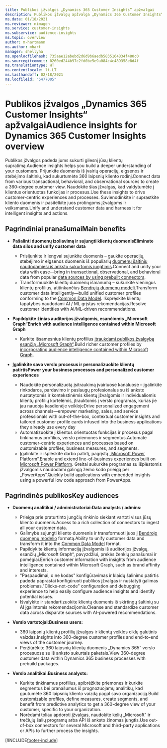 ```yaml
---
title: Publikos įžvalgos „Dynamics 365 Customer Insights“ apžvalgai
description: Publikos įžvalgų apžvalga „Dynamics 365 Customer Insights“.
ms.date: 01/18/2021
ms.reviewer: nimagen
ms.service: customer-insights
ms.subservice: audience-insights
ms.topic: overview
author: m-hartmann
ms.author: mhart
manager: shellyha
ms.openlocfilehash: 735aae12abebd2d6d9b6aedb5835164834f480c0
ms.sourcegitcommit: 0260ed244b97c2fd0be5e9a084c4c489358e8d4f
ms.translationtype: HT
ms.contentlocale: lt-LT
ms.lasthandoff: 02/18/2021
ms.locfileid: "5477005"
---
```

# <a name="audience-insights-for-dynamics-365-customer-insights-overview"></a><span data-ttu-id="e0b51-103">Publikos įžvalgos „Dynamics 365 Customer Insights“ apžvalgai</span><span class="sxs-lookup"><span data-stu-id="e0b51-103">Audience insights for Dynamics 365 Customer Insights overview</span></span>

<span data-ttu-id="e0b51-104">Publikos įžvalgos padeda jums sukurti gilesnį jūsų klientų supratimą.</span><span class="sxs-lookup"><span data-stu-id="e0b51-104">Audience insights helps you build a deeper understanding of your customers.</span></span> <span data-ttu-id="e0b51-105">Prijunkite duomenis iš įvairių operacijų, elgsenos ir stebėjimo šaltinių, kad sukurtumėte 360 laipsnių kliento rodinį.</span><span class="sxs-lookup"><span data-stu-id="e0b51-105">Connect data from various transactional, behavioral, and observational sources to create a 360-degree customer view.</span></span> <span data-ttu-id="e0b51-106">Naudokite šias įžvalgas, kad valdytumėte į klientus orientuotas funkcijas ir procesus.</span><span class="sxs-lookup"><span data-stu-id="e0b51-106">Use these insights to drive customer-centric experiences and processes.</span></span> <span data-ttu-id="e0b51-107">Suvienodinkite ir suprastkite kliento duomenis ir pasitelkite juos protingoms įžvalgoms ir veiksmams.</span><span class="sxs-lookup"><span data-stu-id="e0b51-107">Unify and understand customer data and harness it for intelligent insights and actions.</span></span>

## <a name="main-benefits"></a><span data-ttu-id="e0b51-108">Pagrindiniai pranašumai</span><span class="sxs-lookup"><span data-stu-id="e0b51-108">Main benefits</span></span> 

- <span data-ttu-id="e0b51-109">**Pašalinti duomenų izoliavimą ir sujungti klientų duomenis**</span><span class="sxs-lookup"><span data-stu-id="e0b51-109">**Eliminate data silos and unify customer data**</span></span>

  - <span data-ttu-id="e0b51-110">Prisijunkite ir lengvai sujunkite duomenis – gaukite operacijų, stebėjimo ir elgsenos duomenis iš populiarių [duomenų šaltinių naudodamiesi iš anksto sukurtomis jungtimis](data-sources.md).</span><span class="sxs-lookup"><span data-stu-id="e0b51-110">Connect and unify your data with ease—bring in transactional, observational, and behavioral data from popular [data sources by using prebuilt connectors](data-sources.md).</span></span>
  - <span data-ttu-id="e0b51-111">Transformuokite klientų duomenų išmanumą – sukurkite vieningus klientų profilius, atitinkančius [Bendrųjų duomenų modelį](https://docs.microsoft.com/common-data-model/).</span><span class="sxs-lookup"><span data-stu-id="e0b51-111">Transform customer data intelligently—build unified customer profiles conforming to the [Common Data Model](https://docs.microsoft.com/common-data-model/).</span></span> <span data-ttu-id="e0b51-112">Išspręskite klientų tapatybes naudodami AI / ML grįstas rekomendacijas.</span><span class="sxs-lookup"><span data-stu-id="e0b51-112">Resolve customer identities with AI/ML-driven recommendations.</span></span>

- <span data-ttu-id="e0b51-113">**Papildykite žinias auditorijos įžvalgomis, esančiomis „Microsoft Graph“**</span><span class="sxs-lookup"><span data-stu-id="e0b51-113">**Enrich with audience intelligence contained within Microsoft Graph**</span></span>

  - <span data-ttu-id="e0b51-114">Kurkite išsamesnius klientų profilius [įtraukdami publikos žvalgybą esančią „Microsoft Graph“](enrichment-microsoft-graph.md).</span><span class="sxs-lookup"><span data-stu-id="e0b51-114">Build richer customer profiles by [incorporating audience intelligence contained within Microsoft Graph](enrichment-microsoft-graph.md).</span></span>  

- <span data-ttu-id="e0b51-115">**Įgalinkite savo verslo procesus ir personalizuokite klientų patirtis**</span><span class="sxs-lookup"><span data-stu-id="e0b51-115">**Power your business processes and personalized customer experiences**</span></span>

  - <span data-ttu-id="e0b51-116">Naudokite personalizuotą įsitraukimą įvairiuose kanaluose – įgalinkite rinkodaros, pardavimo ir paslaugų profesionalus su iš anksto nustatytomis ir kontekstinėmis klientų įžvalgomis ir individualiomis klientų profilių kortelėmis, įtrauktomis į verslo programas, kurias jie jau naudoja kasdienėje veikloje</span><span class="sxs-lookup"><span data-stu-id="e0b51-116">Drive personalized engagement across channels—empower marketing, sales, and service professionals with out-of-the-box, contextual customer insights and tailored customer profile cards infused into the business applications they already use every day</span></span>
  - <span data-ttu-id="e0b51-117">Automatizuokite į klientus orientuotas funkcijas ir procesus pagal tinkinamus profilius, verslo priemones ir segmentus.</span><span class="sxs-lookup"><span data-stu-id="e0b51-117">Automate customer-centric experiences and processes based on customizable profiles, business measures, and segments.</span></span>
  - <span data-ttu-id="e0b51-118">Įgalinkite ir išplėskite darbo patirtį, pagrįstą [„Microsoft Power Platform“](https://powerplatform.microsoft.com/).</span><span class="sxs-lookup"><span data-stu-id="e0b51-118">Enable and extend line-of-business experiences built on [Microsoft Power Platform](https://powerplatform.microsoft.com/).</span></span> <span data-ttu-id="e0b51-119">Greitai sukurkite programas su išplėstomis įžvalgomis naudodami galingą žemo kodo prieigą per „PowerApps“.</span><span class="sxs-lookup"><span data-stu-id="e0b51-119">Quickly build applications with embedded insights using a powerful low code approach from PowerApps.</span></span>  

## <a name="key-audiences"></a><span data-ttu-id="e0b51-120">Pagrindinės publikos</span><span class="sxs-lookup"><span data-stu-id="e0b51-120">Key audiences</span></span>

- <span data-ttu-id="e0b51-121">**Duomenų analitikai / administratoriai:**</span><span class="sxs-lookup"><span data-stu-id="e0b51-121">**Data analysts / admins:**</span></span>

  - <span data-ttu-id="e0b51-122">Prieiga prie praturtinto jungčių rinkinio siekiant vartoti visus jūsų kliento duomenis.</span><span class="sxs-lookup"><span data-stu-id="e0b51-122">Access to a rich collection of connectors to ingest all your customer data.</span></span>
  - <span data-ttu-id="e0b51-123">Galimybė sujungti kliento duomenis ir transformuoti juos į [Bendrojo duomenų modelio](https://docs.microsoft.com/common-data-model/) formatą.</span><span class="sxs-lookup"><span data-stu-id="e0b51-123">Ability to unify customer data and transform it into the [Common Data Model](https://docs.microsoft.com/common-data-model/) format.</span></span>
  - <span data-ttu-id="e0b51-124">Papildykite klientų informaciją įžvalgomis iš auditorijos įžvalgų, esančių „Microsoft Graph“, pavyzdžiui, prekės ženklų panašumai ir pomėgiai.</span><span class="sxs-lookup"><span data-stu-id="e0b51-124">Enrich customer information with insights from audience intelligence contained within Microsoft Graph, such as brand affinity and interests.</span></span>
  - <span data-ttu-id="e0b51-125">"Paspaudimai, o ne kodas" konfigūravimas ir klaidų šalinimo patirtis padeda paprastai konfigūruoti publikos įžvalgas ir nustatyti galimas problemas.</span><span class="sxs-lookup"><span data-stu-id="e0b51-125">"Clicks-not-code" configuration and debugging experience to help easily configure audience insights and identify potential issues.</span></span>
  - <span data-ttu-id="e0b51-126">Išvalykite ir standartizuokite klientų duomenis iš skirtingų šaltinių su AI įgalintomis rekomendacijomis.</span><span class="sxs-lookup"><span data-stu-id="e0b51-126">Cleanse and standardize customer data across disparate sources with AI-powered recommendations.</span></span>  

- <span data-ttu-id="e0b51-127">**Verslo vartotojai:**</span><span class="sxs-lookup"><span data-stu-id="e0b51-127">**Business users:**</span></span>

  - <span data-ttu-id="e0b51-128">360 laipsnių klientų profilių įžvalgos ir klientų veiklos ciklų galutinis vaizdas.</span><span class="sxs-lookup"><span data-stu-id="e0b51-128">Insights into 360-degree customer profiles and end-to-end views of the customer journey.</span></span>
  - <span data-ttu-id="e0b51-129">Peržiūrėkite 360 laipsnių klientų duomenis „Dynamics 365“ verslo procesuose su iš anksto sukurtais paketais.</span><span class="sxs-lookup"><span data-stu-id="e0b51-129">View 360-degree customer data within Dynamics 365 business processes with prebuild packages.</span></span>

- <span data-ttu-id="e0b51-130">**Verslo analitikai:**</span><span class="sxs-lookup"><span data-stu-id="e0b51-130">**Business analysts:**</span></span>

  - <span data-ttu-id="e0b51-131">Kurkite tinkinamus profilius, apibrėžkite priemones ir kurkite segmentus bei pranašumus iš prognozuojamų analitikų, kad gautumėte 360 laipsnių kliento vaizdą pagal savo organizaciją.</span><span class="sxs-lookup"><span data-stu-id="e0b51-131">Build customizable profiles, define measures, create segments, and benefit from predictive analytics to get a 360-degree view of your customer, specific to your organization.</span></span>  
  - <span data-ttu-id="e0b51-132">Norėdami toliau apdoroti įžvalgas, naudokite kelių „Microsoft" ir trečiųjų šalių programų arba API iš anksto žinomas jungtis.</span><span class="sxs-lookup"><span data-stu-id="e0b51-132">Use out-of-box connectors for several Microsoft and third-party applications or APIs to further process the insights.</span></span>


[!INCLUDE[footer-include](../includes/footer-banner.md)]